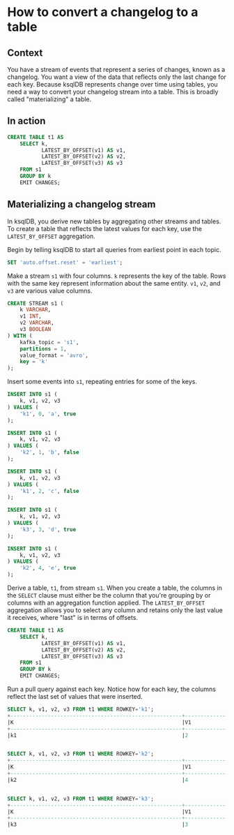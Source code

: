 # How to convert a changelog to a table

## Context

You have a stream of events that represent a series of changes, known as a changelog. You want a view of the data that reflects only the last change for each key. Because ksqlDB represents change over time using tables, you need a way to convert your changelog stream into a table. This is broadly called "materializing" a table.

## In action

```sql
CREATE TABLE t1 AS
    SELECT k,
           LATEST_BY_OFFSET(v1) AS v1,
           LATEST_BY_OFFSET(v2) AS v2,
           LATEST_BY_OFFSET(v3) AS v3
    FROM s1
    GROUP BY k
    EMIT CHANGES;
```

## Materializing a changelog stream

In ksqlDB, you derive new tables by aggregating other streams and tables. To create a table that reflects the latest values for each key, use the `LATEST_BY_OFFSET` aggregation.

Begin by telling ksqlDB to start all queries from earliest point in each topic.

```sql
SET 'auto.offset.reset' = 'earliest';
```

Make a stream `s1` with four columns. `k` represents the key of the table. Rows with the same key represent information about the same entity. `v1`, `v2`, and `v3` are various value columns.

```sql
CREATE STREAM s1 (
    k VARCHAR,
    v1 INT,
    v2 VARCHAR,
    v3 BOOLEAN
) WITH (
    kafka_topic = 's1',
    partitions = 1,
    value_format = 'avro',
    key = 'k'
);
```

Insert some events into `s1`, repeating entries for some of the keys.

```sql
INSERT INTO s1 (
    k, v1, v2, v3
) VALUES (
    'k1', 0, 'a', true
);

INSERT INTO s1 (
    k, v1, v2, v3
) VALUES (
    'k2', 1, 'b', false
);

INSERT INTO s1 (
    k, v1, v2, v3
) VALUES (
    'k1', 2, 'c', false
);

INSERT INTO s1 (
    k, v1, v2, v3
) VALUES (
    'k3', 3, 'd', true
);

INSERT INTO s1 (
    k, v1, v2, v3
) VALUES (
    'k2', 4, 'e', true
);
```

Derive a table, `t1`, from stream `s1`. When you create a table, the columns in the `SELECT` clause must either be the column that you're grouping by or columns with an aggregation function applied. The `LATEST_BY_OFFSET` aggregation allows you to select any column and retains only the last value it receives, where "last" is in terms of offsets.

```sql
CREATE TABLE t1 AS
    SELECT k,
           LATEST_BY_OFFSET(v1) AS v1,
           LATEST_BY_OFFSET(v2) AS v2,
           LATEST_BY_OFFSET(v3) AS v3
    FROM s1
    GROUP BY k
    EMIT CHANGES;
```

Run a pull query against each key. Notice how for each key, the columns reflect the last set of values that were inserted.

```sql
SELECT k, v1, v2, v3 FROM t1 WHERE ROWKEY='k1';
+-------------------------------------------------------+-------------------------------------------------------+-------------------------------------------------------+-------------------------------------------------------+
|K                                                      |V1                                                     |V2                                                     |V3                                                     |
+-------------------------------------------------------+-------------------------------------------------------+-------------------------------------------------------+-------------------------------------------------------+
|k1                                                     |2                                                      |c                                                      |false                                                  |


SELECT k, v1, v2, v3 FROM t1 WHERE ROWKEY='k2';
+-------------------------------------------------------+-------------------------------------------------------+-------------------------------------------------------+-------------------------------------------------------+
|K                                                      |V1                                                     |V2                                                     |V3                                                     |
+-------------------------------------------------------+-------------------------------------------------------+-------------------------------------------------------+-------------------------------------------------------+
|k2                                                     |4                                                      |e                                                      |true                                                   |


SELECT k, v1, v2, v3 FROM t1 WHERE ROWKEY='k3';
+-------------------------------------------------------+-------------------------------------------------------+-------------------------------------------------------+-------------------------------------------------------+
|K                                                      |V1                                                     |V2                                                     |V3                                                     |
+-------------------------------------------------------+-------------------------------------------------------+-------------------------------------------------------+-------------------------------------------------------+
|k3                                                     |3                                                      |d                                                      |true                                                   |
```